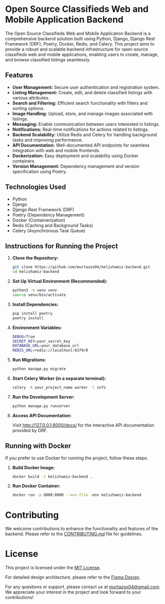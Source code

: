 # Open Source Classifieds Web and Mobile Application Backend

The Open Source Classifieds Web and Mobile Application Backend is a comprehensive backend solution built using Python, Django, Django Rest Framework (DRF), Poetry, Docker, Redis, and Celery. This project aims to provide a robust and scalable backend infrastructure for open-source classifieds web and mobile applications, enabling users to create, manage, and browse classified listings seamlessly.

## Features

- **User Management:** Secure user authentication and registration system.
- **Listing Management:** Create, edit, and delete classified listings with various attributes.
- **Search and Filtering:** Efficient search functionality with filters and sorting options.
- **Image Handling:** Upload, store, and manage images associated with listings.
- **Messaging:** Enable communication between users interested in listings.
- **Notifications:** Real-time notifications for actions related to listings.
- **Backend Scalability:** Utilize Redis and Celery for handling background tasks and improving performance.
- **API Documentation:** Well-documented API endpoints for seamless integration with web and mobile frontends.
- **Dockerization:** Easy deployment and scalability using Docker containers.
- **Version Management:** Dependency management and version specification using Poetry.

## Technologies Used

- Python
- Django
- Django Rest Framework (DRF)
- Poetry (Dependency Management)
- Docker (Containerization)
- Redis (Caching and Background Tasks)
- Celery (Asynchronous Task Queue)

## Instructions for Running the Project

1. **Clone the Repository:**

   ```bash
   git clone https://github.com/murtazox04/kelishamiz-backend.git
   cd kelishamiz-backend

   ```

2. **Set Up Virtual Environment (Recommended):**

   ```bash
   python3 -m venv venv
   source venv/bin/activate

   ```

3. **Install Dependencies:**

   ```bash
   pip install poetry
   poetry install

   ```

4. **Environment Variables:**

   ```bash
   DEBUG=True
   SECRET_KEY=your_secret_key
   DATABASE_URL=your_database_url
   REDIS_URL=redis://localhost:6379/0

   ```

5. **Run Migrations:**

   ```bash
   python manage.py migrate

   ```

6. **Start Celery Worker (in a separate terminal):**

   ```bash
   celery -A your_project_name worker -l info

   ```

7. **Run the Development Server:**

   ```bash
   python manage.py runserver

   ```

8. **Access API Documentation:**

   Visit http://127.0.0.1:8000/docs/ for the interactive API documentation provided by DRF.

## Running with Docker

If you prefer to use Docker for running the project, follow these steps:

1. **Build Docker Image:**

   ```bash
   docker build -t kelishamiz-backend .

   ```

2. **Run Docker Container:**

   ```bash
   docker run -p 8000:8000 --env-file .env kelishamiz-backend
   ```

# Contributing

We welcome contributions to enhance the functionality and features of the backend. Please refer to the [CONTRIBUTING.md](Readme/CONTRIBUTING.md) file for guidelines.

# License

This project is licensed under the [MIT License](LICENSE).

For detailed design architecture, please refer to the [Figma Design](<https://www.figma.com/file/X4ODCwpCZ117AUsrqpQ85f/E'lonlar-sayti-(Copy)?type=design&node-id=2%3A2&mode=design&t=GVNEei7KwNuTrEDI-1>).

For any questions or support, please contact us at murtazox04@gmail.com. We appreciate your interest in the project and look forward to your contributions!
